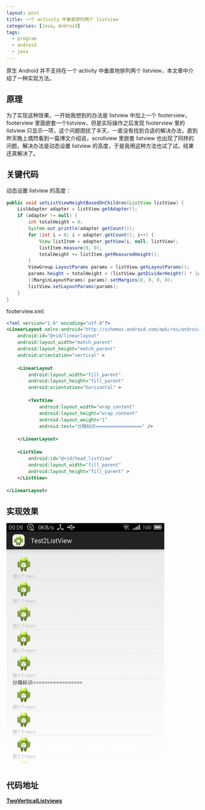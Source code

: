 ```yaml
---
layout: post
title: 一个 activity 中垂直排列两个 listview 
categories: [Java, Android]
tags:
  - program
  - android
  - java
---
```


原生 Android 并不支持在一个 activity 中垂直地排列两个 listview，本文章中介绍了一种实现方法。

## 原理

为了实现这种效果，一开始我想到的办法是 listview 中加上一个 footerview，footerview 里面嵌套一个listview，但是实际操作之后发现 footerview 里的 listview 只显示一项，这个问题困扰了半天，一直没有找到合适的解决办法，直到昨天晚上偶然看到一篇博文介绍说，scrollview 里嵌套 listview 也出现了同样的问题，解决办法是动态设置 listview 的高度，于是我用这种方法也试了试，结果还真解决了。

## 关键代码

动态设置 listview 的高度：

```java
public void setListViewHeightBasedOnChildren(ListView listView) {
    ListAdapter adapter = listView.getAdapter();
    if (adapter != null) {
        int totalHeight = 0;
        System.out.println(adapter.getCount());
        for (int i = 0; i < adapter.getCount(); i++) {
            View listItem = adapter.getView(i, null, listView);
            listItem.measure(0, 0);
            totalHeight += listItem.getMeasuredHeight();
        }
        ViewGroup.LayoutParams params = listView.getLayoutParams();
        params.height = totalHeight + (listView.getDividerHeight() * (adapter.getCount() - 1));
        ((MarginLayoutParams) params).setMargins(0, 0, 0, 0);
        listView.setLayoutParams(params);
    }
}
```

footerview.xml:

```xml
<?xml version="1.0" encoding="utf-8"?>  
<LinearLayout xmlns:android="http://schemas.android.com/apk/res/android"  
    android:id="@+id/linearlayout"  
    android:layout_width="match_parent"  
    android:layout_height="match_parent"  
    android:orientation="vertical" >  
  
    <LinearLayout  
        android:layout_width="fill_parent"  
        android:layout_height="fill_parent"  
        android:orientation="horizontal" >  
  
        <TextView  
            android:layout_width="wrap_content"  
            android:layout_height="wrap_content"  
            android:layout_weight="1"  
            android:text="分隔标识=================" />  
  
    </LinearLayout>  
  
    <ListView  
        android:id="@+id/head_listView"  
        android:layout_width="fill_parent"  
        android:layout_height="fill_parent" >  
    </ListView>  
  
</LinearLayout>  
```

## 实现效果

![twoverticallistviews_screenshot](\media\files\2014\06\20\twoverticallistviews_screenshot.png)

## 代码地址

[**TwoVerticalListviews**](https://github.com/Silocean/TwoVerticalListview.git)

